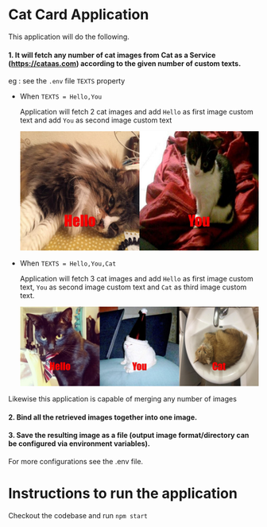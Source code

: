 # Cat Card Application
This application will do the following.

#### 1. It will fetch any number of cat images from Cat as a Service (https://cataas.com) according to the given number of custom texts.

eg : see the `.env` file `TEXTS` property

 - When `TEXTS = Hello,You` 
      
      Application will fetch 2 cat images and add `Hello` as first image custom text and add `You` as second image custom text 
      
      ![alt text](https://github.com/Thilina-Piyadasun/cat-service/blob/master/output/cat-card-2.jpg)

 - When `TEXTS = Hello,You,Cat` 
  
      Application will fetch 3 cat images and add `Hello` as first image custom text, `You` as second image custom text and `Cat` as third image custom text.
      
      
      ![alt text](https://github.com/Thilina-Piyadasun/cat-service/blob/master/output/cat-card.jpg)

Likewise this application is capable of merging any number of images

#### 2. Bind all the retrieved images together into one image.
#### 3. Save the resulting image as a file (output image format/directory can be configured via environment variables).

For more configurations see the .env file.


# Instructions to run the application

Checkout the codebase and run `npm start`
